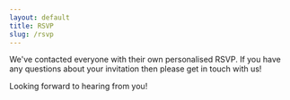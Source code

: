 ```yaml
---
layout: default
title: RSVP
slug: /rsvp
---
```


<p>
We've contacted everyone with their own personalised RSVP.
If you have any questions about your invitation then please get in touch with us!
</p>

<p>
Looking forward to hearing from you!
</p>
